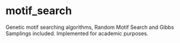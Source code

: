 # motif_search
Genetic motif searching algorithms, Random Motif Search and Gibbs Samplings included. Implemented for academic purposes.

